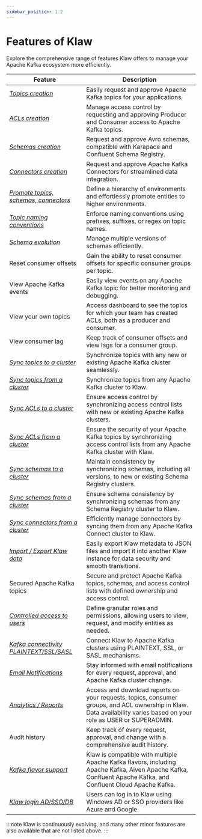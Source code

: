 ```yaml
---
sidebar_position: 1.2
---
```


# Features of Klaw

Explore the comprehensive range of features Klaw offers to manage your Apache Kafka ecosystem more efficiently.

| Feature                                                                                           | Description                                                                                                                                                          |
| ------------------------------------------------------------------------------------------------- | -------------------------------------------------------------------------------------------------------------------------------------------------------------------- |
| [_Topics creation_](HowTo/topics/Request-a-new-topic.md)                                          | Easily request and approve Apache Kafka topics for your applications.                                                                                                |
| [_ACLs creation_](HowTo/subscriptions/Request-a-subscription.md)                                  | Manage access control by requesting and approving Producer and Consumer access to Apache Kafka topics.                                                               |
| [_Schemas creation_](HowTo/schemas/Request-a-schema.md)                                           | Request and approve Avro schemas, compatible with Karapace and Confluent Schema Registry.                                                                            |
| [_Connectors creation_](HowTo/connectors/Request-a-new-connector.md)                              | Request and approve Apache Kafka Connectors for streamlined data integration.                                                                                        |
| [_Promote topics, schemas, connectors_](HowTo/topics/Promote-a-topic.md)                          | Define a hierarchy of environments and effortlessly promote entities to higher environments.                                                                         |
| [_Topic naming conventions_](HowTo/environments.md)                                               | Enforce naming conventions using prefixes, suffixes, or regex on topic names.                                                                                        |
| [_Schema evolution_](HowTo/schemas/manage-schemas.md)                                             | Manage multiple versions of schemas efficiently.                                                                                                                     |
| Reset consumer offsets                                                                            | Gain the ability to reset consumer offsets for specific consumer groups per topic.                                                                                   |
| View Apache Kafka events                                                                          | Easily view events on any Apache Kafka topic for better monitoring and debugging.                                                                                    |
| View your own topics                                                                              | Access dashboard to see the topics for which your team has created ACLs, both as a producer and consumer.                                                            |
| View consumer lag                                                                                 | Keep track of consumer offsets and view lags for a consumer group.                                                                                                   |
| [_Sync topics to a cluster_](HowTo/kafka-cluster-migration/sync-topics-to-cluster.md)             | Synchronize topics with any new or existing Apache Kafka cluster seamlessly.                                                                                         |
| [_Sync topics from a cluster_](HowTo/kafka-cluster-migration/sync-topics-from-cluster.md)         | Synchronize topics from any Apache Kafka cluster to Klaw.                                                                                                            |
| [_Sync ACLs to a cluster_](HowTo/kafka-cluster-migration/sync-acls-to-cluster.md)                 | Ensure access control by synchronizing access control lists with new or existing Apache Kafka clusters.                                                              |
| [_Sync ACLs from a cluster_](HowTo/kafka-cluster-migration/sync-acls-from-cluster.md)             | Ensure the security of your Apache Kafka topics by synchronizing access control lists from any Apache Kafka cluster with Klaw.                                       |
| [_Sync schemas to a cluster_](HowTo/kafka-cluster-migration/sync-schemas-to-cluster.md)           | Maintain consistency by synchronizing schemas, including all versions, to new or existing Schema Registry clusters.                                                  |
| [_Sync schemas from a cluster_](HowTo/kafka-cluster-migration/sync-schemas-from-cluster.md)       | Ensure schema consistency by synchronizing schemas from any Schema Registry cluster to Klaw.                                                                         |
| [_Sync connectors from a cluster_](HowTo/kafka-cluster-migration/sync-connectors-from-cluster.md) | Efficiently manage connectors by syncing them from any Apache Kafka Connect cluster to Klaw.                                                                         |
| [_Import / Export Klaw data_](HowTo/exportimport/index.md)                                        | Easily export Klaw metadata to JSON files and import it into another Klaw instance for data security and smooth transitions.                                         |
| Secured Apache Kafka topics                                                                       | Secure and protect Apache Kafka topics, schemas, and access control lists with defined ownership and access control.                                                 |
| [_Controlled access to users_](HowTo/rolespermissions.md)                                         | Define granular roles and permissions, allowing users to view, request, and modify entities as needed.                                                               |
| [_Kafka connectivity PLAINTEXT/SSL/SASL_](HowTo/clusterconnectivity/index.md)                     | Connect Klaw to Apache Kafka clusters using PLAINTEXT, SSL, or SASL mechanisms.                                                                                      |
| [_Email Notifications_](HowTo/notifications/index.md)                                             | Stay informed with email notifications for every request, approval, and Apache Kafka cluster change.                                                                 |
| [_Analytics / Reports_](HowTo/analytics.md)                                                       | Access and download reports on your requests, topics, consumer groups, and ACL ownership in Klaw. Data availability varies based on your role as USER or SUPERADMIN. |
| Audit history                                                                                     | Keep track of every request, approval, and change with a comprehensive audit history.                                                                                |
| [_Kafka flavor support_](HowTo/clusters.md)                                                       | Klaw is compatible with multiple Apache Kafka flavors, including Apache Kafka, Aiven Apache Kafka, Confluent Apache Kafka, and Confluent Cloud Apache Kafka.         |
| [_Klaw login AD/SSO/DB_](HowTo/authentication/index.md)                                           | Users can log in to Klaw using Windows AD or SSO providers like Azure and Google.                                                                                    |

:::note
Klaw is continuously evolving, and many other minor features are also available that are not listed above.
:::
